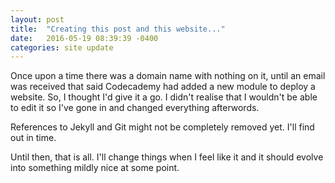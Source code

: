 ```yaml
---
layout: post
title:  "Creating this post and this website..."
date:   2016-05-19 08:39:39 -0400
categories: site update
---
```


Once upon a time there was a domain name with nothing on it, until an email was received that said Codecademy had added a new module to deploy a website. So, I thought I'd give it a go. I didn't realise that I wouldn't be able to edit it so I've gone in and changed everything afterwords. 

References to Jekyll and Git might not be completely removed yet. I'll find out in time. 

Until then, that is all. I'll change things when I feel like it and it should evolve into something mildly nice at some point.

